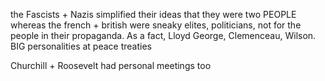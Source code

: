 the Fascists + Nazis simplified their ideas that they were two PEOPLE whereas the french + british were sneaky elites, politicians, not for the people in their propaganda. As a fact, Lloyd George, Clemenceau, Wilson. BIG personalities at peace treaties

Churchill + Roosevelt had personal meetings too